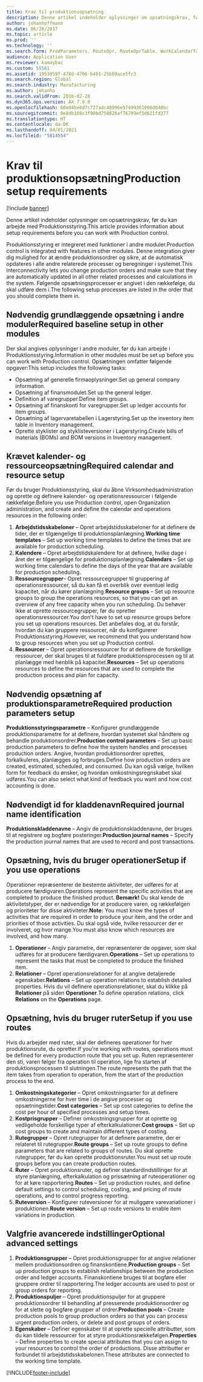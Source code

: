 ```yaml
---
title: Krav til produktionsopsætning
description: Denne artikel indeholder oplysninger om opsætningskrav, før du kan arbejde med Produktionsstyring.
author: johanhoffmann
ms.date: 06/20/2017
ms.topic: article
ms.prod: ''
ms.technology: ''
ms.search.form: ProdParameters, RouteOpr, RouteOprTable, WorkCalendarTable, WorkTimeTable, WrkCtrTable
audience: Application User
ms.reviewer: kamaybac
ms.custom: 55561
ms.assetid: 1953059f-478d-4706-b461-25b89ace5fc3
ms.search.region: Global
ms.search.industry: Manufacturing
ms.author: johanho
ms.search.validFrom: 2016-02-28
ms.dyn365.ops.version: AX 7.0.0
ms.openlocfilehash: 68e04be6d7c727adc48996e97499361006d048bc
ms.sourcegitcommit: 0e8db169c3f90bd750826af76709ef5d621fd377
ms.translationtype: HT
ms.contentlocale: da-DK
ms.lasthandoff: 04/01/2021
ms.locfileid: "5814554"
---
```

# <a name="production-setup-requirements"></a><span data-ttu-id="dc862-103">Krav til produktionsopsætning</span><span class="sxs-lookup"><span data-stu-id="dc862-103">Production setup requirements</span></span>

[!include [banner](../includes/banner.md)]

<span data-ttu-id="dc862-104">Denne artikel indeholder oplysninger om opsætningskrav, før du kan arbejde med Produktionsstyring.</span><span class="sxs-lookup"><span data-stu-id="dc862-104">This article provides information about setup requirements before you can work with Production control.</span></span> 

<span data-ttu-id="dc862-105">Produktionsstyring er integreret med funktioner i andre moduler.</span><span class="sxs-lookup"><span data-stu-id="dc862-105">Production control is integrated with features in other modules.</span></span> <span data-ttu-id="dc862-106">Denne integration giver dig mulighed for at ændre produktionsordrer og sikre, at de automatisk opdateres i alle andre relaterede processer og beregninger i systemet.</span><span class="sxs-lookup"><span data-stu-id="dc862-106">This interconnectivity lets you change production orders and make sure that they are automatically updated in all other related processes and calculations in the system.</span></span> <span data-ttu-id="dc862-107">Følgende opsætningsprocesser er angivet i den rækkefølge, du skal udføre dem i.</span><span class="sxs-lookup"><span data-stu-id="dc862-107">The following setup processes are listed in the order that you should complete them in.</span></span>

## <a name="required-baseline-setup-in-other-modules"></a><span data-ttu-id="dc862-108">Nødvendig grundlæggende opsætning i andre moduler</span><span class="sxs-lookup"><span data-stu-id="dc862-108">Required baseline setup in other modules</span></span>
<span data-ttu-id="dc862-109">Der skal angives oplysninger i andre moduler, før du kan arbejde i Produktionsstyring.</span><span class="sxs-lookup"><span data-stu-id="dc862-109">Information in other modules must be set up before you can work with Production control.</span></span> <span data-ttu-id="dc862-110">Opsætningen omfatter følgende opgaver:</span><span class="sxs-lookup"><span data-stu-id="dc862-110">This setup includes the following tasks:</span></span>

-   <span data-ttu-id="dc862-111">Opsætning af generelle firmaoplysninger.</span><span class="sxs-lookup"><span data-stu-id="dc862-111">Set up general company information.</span></span>
-   <span data-ttu-id="dc862-112">Opsætning af finansmodulet.</span><span class="sxs-lookup"><span data-stu-id="dc862-112">Set up the general ledger.</span></span>
-   <span data-ttu-id="dc862-113">Definition af varegrupper.</span><span class="sxs-lookup"><span data-stu-id="dc862-113">Define item groups.</span></span>
-   <span data-ttu-id="dc862-114">Opsætning af finanskonti for varegrupper.</span><span class="sxs-lookup"><span data-stu-id="dc862-114">Set up ledger accounts for item groups.</span></span>
-   <span data-ttu-id="dc862-115">Opsætning af lagervaretabellen i Lagerstyring.</span><span class="sxs-lookup"><span data-stu-id="dc862-115">Set up the inventory item table in Inventory management.</span></span>
-   <span data-ttu-id="dc862-116">Oprette styklister og styklisteversioner i Lagerstyring.</span><span class="sxs-lookup"><span data-stu-id="dc862-116">Create bills of materials (BOMs) and BOM versions in Inventory management.</span></span>

## <a name="required-calendar-and-resource-setup"></a><span data-ttu-id="dc862-117">Krævet kalender- og ressourceopsætning</span><span class="sxs-lookup"><span data-stu-id="dc862-117">Required calendar and resource setup</span></span>
<span data-ttu-id="dc862-118">Før du bruger Produktionsstyring, skal du åbne Virksomhedsadministration og oprette og definere kalender- og operationsressourcer i følgende rækkefølge:</span><span class="sxs-lookup"><span data-stu-id="dc862-118">Before you use Production control, open Organization administration, and create and define the calendar and operations resources in the following order:</span></span>

1.  <span data-ttu-id="dc862-119">**Arbejdstidsskabeloner** – Opret arbejdstidsskabeloner for at definere de tider, der er tilgængelige til produktionsplanlægning.</span><span class="sxs-lookup"><span data-stu-id="dc862-119">**Working time templates** – Set up working time templates to define the times that are available for production scheduling.</span></span>
2.  <span data-ttu-id="dc862-120">**Kalendere** – Opret arbejdstidskalendere for at definere, hvilke dage i året der er tilgængelige for produktionsplanlægning.</span><span class="sxs-lookup"><span data-stu-id="dc862-120">**Calendars** – Set up working time calendars to define the days of the year that are available for production scheduling.</span></span>
3.  <span data-ttu-id="dc862-121">**Ressourcegrupper**– Opret ressourcegrupper til gruppering af operationsressourcer, så du kan få et overblik over eventuel ledig kapacitet, når du kører planlægning.</span><span class="sxs-lookup"><span data-stu-id="dc862-121">**Resource groups** – Set up resource groups to group the operations resources, so that you can get an overview of any free capacity when you run scheduling.</span></span> <span data-ttu-id="dc862-122">Du behøver ikke at oprette ressourcegrupper, før du opretter operationsressourcer.</span><span class="sxs-lookup"><span data-stu-id="dc862-122">You don't have to set up resource groups before you set up operations resources.</span></span> <span data-ttu-id="dc862-123">Det anbefales dog, at du forstår, hvordan du kan gruppere ressourcer, når du konfigurerer Produktionsstyring.</span><span class="sxs-lookup"><span data-stu-id="dc862-123">However, we recommend that you understand how to group resources when you set up Production control.</span></span>
4.  <span data-ttu-id="dc862-124">**Ressourcer** – Opret operationsressourcer for at definere de forskellige ressourcer, der skal bruges til at fuldføre produktionsprocessen og til at planlægge med henblik på kapacitet.</span><span class="sxs-lookup"><span data-stu-id="dc862-124">**Resources** – Set up operations resources to define the resources that are used to complete the production process and plan for capacity.</span></span>

## <a name="required-production-parameters-setup"></a><span data-ttu-id="dc862-125">Nødvendig opsætning af produktionsparametre</span><span class="sxs-lookup"><span data-stu-id="dc862-125">Required production parameters setup</span></span>
<span data-ttu-id="dc862-126">**Produktionsstyringsparametre** – Konfigurer grundlæggende produktionsparametre for at definere, hvordan systemet skal håndtere og behandle produktionsordrer.</span><span class="sxs-lookup"><span data-stu-id="dc862-126">**Production control parameters** – Set up basic production parameters to define how the system handles and processes production orders.</span></span> <span data-ttu-id="dc862-127">Angive, hvordan produktionsordrer oprettes, forkalkuleres, planlægges og forbruges.</span><span class="sxs-lookup"><span data-stu-id="dc862-127">Define how production orders are created, estimated, scheduled, and consumed.</span></span> <span data-ttu-id="dc862-128">Du kan også vælge, hvilken form for feedback du ønsker, og hvordan omkostningsregnskabet skal udføres.</span><span class="sxs-lookup"><span data-stu-id="dc862-128">You can also select what kind of feedback you want and how cost accounting is done.</span></span>

## <a name="required-journal-name-identification"></a><span data-ttu-id="dc862-129">Nødvendigt id for kladdenavn</span><span class="sxs-lookup"><span data-stu-id="dc862-129">Required journal name identification</span></span>
<span data-ttu-id="dc862-130">**Produktionskladdenavne** – Angiv de produktionskladdenavne, der bruges til at registrere og bogføre posteringer.</span><span class="sxs-lookup"><span data-stu-id="dc862-130">**Production journal names** – Specify the production journal names that are used to record and post transactions.</span></span>

## <a name="setup-if-you-use-operations"></a><span data-ttu-id="dc862-131">Opsætning, hvis du bruger operationer</span><span class="sxs-lookup"><span data-stu-id="dc862-131">Setup if you use operations</span></span>
<span data-ttu-id="dc862-132">Operationer repræsenterer de bestemte aktiviteter, der udføres for at producere færdigvaren.</span><span class="sxs-lookup"><span data-stu-id="dc862-132">Operations represent the specific activities that are completed to produce the finished product.</span></span> <span data-ttu-id="dc862-133">**Bemærk!** Du skal kende de aktivitetstyper, der er nødvendige for at producere varen, og rækkefølgen og prioriteter for disse aktiviteter.</span><span class="sxs-lookup"><span data-stu-id="dc862-133">**Note:** You must know the types of activities that are required in order to produce your item, and the order and priorities of those activities.</span></span> <span data-ttu-id="dc862-134">Du skal også vide, hvilke ressourcer der er involveret, og hvor mange.</span><span class="sxs-lookup"><span data-stu-id="dc862-134">You must also know which resources are involved, and how many.</span></span>

1.  <span data-ttu-id="dc862-135">**Operationer** – Angiv parametre, der repræsenterer de opgaver, som skal udføres for at producere færdigvaren.</span><span class="sxs-lookup"><span data-stu-id="dc862-135">**Operations** – Set up operations to represent the tasks that must be completed to produce the finished item.</span></span>
2.  <span data-ttu-id="dc862-136">**Relationer** – Opret operationsrelationer for at angive detaljerede egenskaber.</span><span class="sxs-lookup"><span data-stu-id="dc862-136">**Relations** – Set up operation relations to establish detailed properties.</span></span> <span data-ttu-id="dc862-137">Hvis du vil definere operationsrelationer, skal du klikke på **Relationer** på siden **Operationer**.</span><span class="sxs-lookup"><span data-stu-id="dc862-137">To define operation relations, click **Relations** on the **Operations** page.</span></span>

## <a name="setup-if-you-use-routes"></a><span data-ttu-id="dc862-138">Opsætning, hvis du bruger ruter</span><span class="sxs-lookup"><span data-stu-id="dc862-138">Setup if you use routes</span></span>
<span data-ttu-id="dc862-139">Hvis du arbejder med ruter, skal der defineres operationer for hver produktionsrute, du opretter.</span><span class="sxs-lookup"><span data-stu-id="dc862-139">If you're working with routes, operations must be defined for every production route that you set up.</span></span> <span data-ttu-id="dc862-140">Ruten repræsenterer den sti, varen følger fra operation til operation, lige fra starten af produktionsprocessen til slutningen.</span><span class="sxs-lookup"><span data-stu-id="dc862-140">The route represents the path that the item takes from operation to operation, from the start of the production process to the end.</span></span>

1.  <span data-ttu-id="dc862-141">**Omkostningskategorier** – Opret omkostningsarter for at definere omkostningerne for hver time i de angive processer og opsætningstider.</span><span class="sxs-lookup"><span data-stu-id="dc862-141">**Cost categories** – Set up cost categories to define the cost per hour of specified processes and setup times.</span></span>
2.  <span data-ttu-id="dc862-142">**Kostprisgrupper** – Definer omkostningsgrupper for at oprette og vedligeholde forskellige typer af efterkalkulationer.</span><span class="sxs-lookup"><span data-stu-id="dc862-142">**Cost groups** – Set up cost groups to create and maintain different types of costing.</span></span>
3.  <span data-ttu-id="dc862-143">**Rutegrupper** – Opret rutegrupper for at definere parametre, der er relateret til rutegrupper.</span><span class="sxs-lookup"><span data-stu-id="dc862-143">**Route groups** – Set up route groups to define parameters that are related to groups of routes.</span></span> <span data-ttu-id="dc862-144">Du skal oprette rutegrupper, før du kan oprette produktionsruter.</span><span class="sxs-lookup"><span data-stu-id="dc862-144">You must set up route groups before you can create production routes.</span></span>
4.  <span data-ttu-id="dc862-145">**Ruter** – Opret produktionsruter, og definer standardindstillinger for at styre planlægning, efterkalkulation og prissætning af ruteoperationer og for at køre rapportering.</span><span class="sxs-lookup"><span data-stu-id="dc862-145">**Routes** – Set up production routes, and define default settings to control scheduling, costing, and pricing of route operations, and to control progress reporting.</span></span>
5.  <span data-ttu-id="dc862-146">**Ruteversion** – Konfigurer ruteversioner for at muliggøre varevariationer i produktionen.</span><span class="sxs-lookup"><span data-stu-id="dc862-146">**Route version** – Set up route versions to enable item variations in production.</span></span>

## <a name="optional-advanced-settings"></a><span data-ttu-id="dc862-147">Valgfrie avancerede indstillinger</span><span class="sxs-lookup"><span data-stu-id="dc862-147">Optional advanced settings</span></span>
1.  <span data-ttu-id="dc862-148">**Produktionsgrupper** – Opret produktionsgrupper for at angive relationer mellem produktionsordren og finanskontiene.</span><span class="sxs-lookup"><span data-stu-id="dc862-148">**Production groups** – Set up production groups to establish relationships between the production order and ledger accounts.</span></span> <span data-ttu-id="dc862-149">Finanskontiene bruges til at bogføre eller gruppere ordrer til rapportering.</span><span class="sxs-lookup"><span data-stu-id="dc862-149">The ledger accounts are used to post or group orders for reporting.</span></span>
2.  <span data-ttu-id="dc862-150">**Produktionspuljer** – Opret produktionspuljer for at gruppere produktionsordrer til behandling af presserende produktionsordrer og for at slette og bogføre grupper af ordrer.</span><span class="sxs-lookup"><span data-stu-id="dc862-150">**Production pools** – Create production pools to group production orders so that you can process urgent production orders, or delete and post groups of orders.</span></span>
3.  <span data-ttu-id="dc862-151">**Egenskaber** – Definer egenskaber til at oprette specielle attributter, som du kan tildele ressourcer for at styre produktionsrækkefølgen.</span><span class="sxs-lookup"><span data-stu-id="dc862-151">**Properties** – Define properties to create special attributes that you can assign to your resources to control the order of productions.</span></span> <span data-ttu-id="dc862-152">Disse attributter er forbundet til arbejdstidsskabelonen.</span><span class="sxs-lookup"><span data-stu-id="dc862-152">These attributes are connected to the working time template.</span></span>






[!INCLUDE[footer-include](../../includes/footer-banner.md)]
